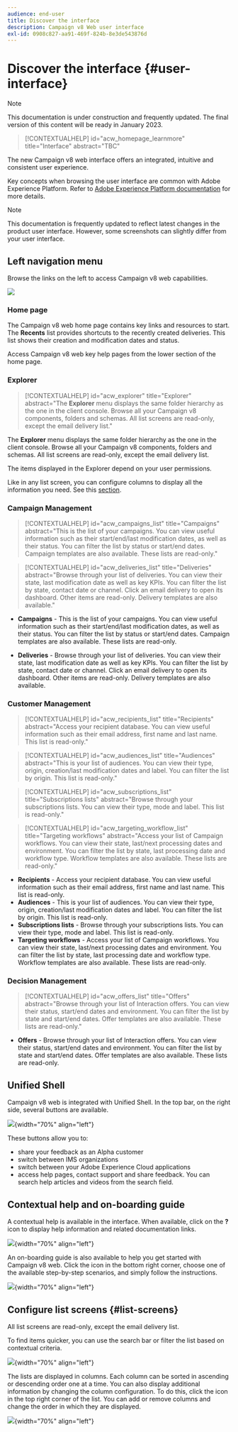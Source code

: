 ```yaml
---
audience: end-user
title: Discover the interface
description: Campaign v8 Web user interface
exl-id: 0908c827-aa91-469f-824b-8e3de543876d
---
```

# Discover the interface {#user-interface}

>[!NOTE]
>
>This documentation is under construction and frequently updated. The final version of this content will be ready in January 2023.

>[!CONTEXTUALHELP]
>id="acw_homepage_learnmore"
>title="Interface"
>abstract="TBC"

The new Campaign v8 web interface offers an integrated, intuitive and consistent user experience.

Key concepts when browsing the user interface are common with Adobe Experience Platform. Refer to [Adobe Experience Platform documentation](https://experienceleague.adobe.com/docs/experience-platform/landing/platform-ui/ui-guide.html#adobe-experience-platform-ui-guide) for more details.

>[!NOTE]
>
>This documentation is frequently updated to reflect latest changes in the product user interface. However, some screenshots can slightly differ from your user interface.


<!--
* console + web interface (overview, why use each of them)
* web UI made up of read-only lists that can be configured, show how to add columns
-->

## Left navigation menu

Browse the links on the left to access Campaign v8 web capabilities.

![](assets/home.png)

### Home page

The Campaign v8 web home page contains key links and resources to start. The **Recents** list provides shortcuts to the recently created deliveries. This list shows their creation and modification dates and status.

<!--
* Banner
* KPIs on email channel (cross-deliveries): open rate, delivery rate, etc
* Recent items
* Learning cards
-->

Access Campaign v8 web key help pages from the lower section of the home page.

<!--
show global KPIs, recent items + left menu to access features)
CONTROL PANEL not alpha
Global report not alpha
-->

### Explorer

>[!CONTEXTUALHELP]
>id="acw_explorer"
>title="Explorer"
>abstract="The **Explorer** menu displays the same folder hierarchy as the one in the client console. Browse all your Campaign v8 components, folders and schemas. All list screens are read-only, except the email delivery list."

The **Explorer** menu displays the same folder hierarchy as the one in the client console. Browse all your Campaign v8 components, folders and schemas. All list screens are read-only, except the email delivery list. 

The items displayed in the Explorer depend on your user permissions. 

Like in any list screen, you can configure columns to display all the information you need. See this [section](#list-screens).
<!--
Explorer' menu in web UI to navigate through console content: console navtree second view in addition to the left menu lists with filters. The Explorer gives the real folder hierarchy from the console. Make sure you find your deliveries in sub-folders. All lists can be accessed in read-only. No Create/Edit. You can configure lists (colums). All schema fields, linked tables are available. 

If you need to view your lists of recipients (age, gender), transactions or live transactional messages. To view each/edit -> console.

Navtree view depends on permissions (same as console).
-->

### Campaign Management

>[!CONTEXTUALHELP]
>id="acw_campaigns_list"
>title="Campaigns"
>abstract="This is the list of your campaigns. You can view useful information such as their start/end/last modification dates, as well as their status. You can filter the list by status or start/end dates. Campaign templates are also available. These lists are read-only."

>[!CONTEXTUALHELP]
>id="acw_deliveries_list"
>title="Deliveries"
>abstract="Browse through your list of deliveries. You can view their state, last modification date as well as key KPIs. You can filter the list by state, contact date or channel. Click an email delivery to open its dashboard. Other items are read-only. Delivery templates are also available."

* **Campaigns** - This is the list of your campaigns. You can view useful information such as their start/end/last modification dates, as well as their status. You can filter the list by status or start/end dates. Campaign templates are also available. These lists are read-only. 

* **Deliveries** - Browse through your list of deliveries. You can view their state, last modification date as well as key KPIs. You can filter the list by state, contact date or channel. Click an email delivery to open its dashboard. Other items are read-only. Delivery templates are also available.

### Customer Management

>[!CONTEXTUALHELP]
>id="acw_recipients_list"
>title="Recipients"
>abstract="Access your recipient database. You can view useful information such as their email address, first name and last name. This list is read-only."

>[!CONTEXTUALHELP]
>id="acw_audiences_list"
>title="Audiences"
>abstract="This is your list of audiences. You can view their type, origin, creation/last modification dates and label. You can filter the list by origin. This list is read-only."

>[!CONTEXTUALHELP]
>id="acw_subscriptions_list"
>title="Subscriptions lists"
>abstract="Browse through your subscriptions lists. You can view their type, mode and label. This list is read-only."

>[!CONTEXTUALHELP]
>id="acw_targeting_workflow_list"
>title="Targeting workflows"
>abstract="Access your list of Campaign workflows. You can view their state, last/next processing dates and environment. You can filter the list by state, last processing date and workflow type. Workflow templates are also available. These lists are read-only."

* **Recipients** - Access your recipient database. You can view useful information such as their email address, first name and last name. This list is read-only. 
* **Audiences** - This is your list of audiences. You can view their type, origin, creation/last modification dates and label. You can filter the list by origin. This list is read-only. 
* **Subscriptions lists** - Browse through your subscriptions lists. You can view their type, mode and label. This list is read-only. 
* **Targeting workflows** - Access your list of Campaign workflows. You can view their state, last/next processing dates and environment. You can filter the list by state, last processing date and workflow type. Workflow templates are also available. These lists are read-only. 

### Decision Management

>[!CONTEXTUALHELP]
>id="acw_offers_list"
>title="Offers"
>abstract="Browse through your list of Interaction offers. You can view their status, start/end dates and environment. You can filter the list by state and start/end dates. Offer templates are also available. These lists are read-only."

* **Offers** - Browse through your list of Interaction offers. You can view their status, start/end dates and environment. You can filter the list by state and start/end dates. Offer templates are also available. These lists are read-only. 

## Unified Shell

Campaign v8 web is integrated with Unified Shell. In the top bar, on the right side, several buttons are available. 

![](assets/unified-shell.png){width="70%" align="left"}

These buttons allow you to:

* share your feedback as an Alpha customer
* switch between IMS organizations 
* switch between your Adobe Experience Cloud applications
* access help pages, contact support and share feedback. You can search help articles and videos from the search field.

<!--
Org / Sub-org switcher to switch between instances. Only one for Alpha. Later: intermerdiate screen with Control Panel (beta). if v8 + ACS with one card per ACS instance. Maybe quickly explain the menu for Alpha?
-->

## Contextual help and on-boarding guide

A contextual help is available in the interface. When available, click on the **?** icon to display help information and related documentation links. 

![](assets/context-help.png){width="70%" align="left"}

An on-boarding guide is also available to help you get started with Campaign v8 web. Click the icon in the bottom right corner, choose one of the available step-by-step scenarios, and simply follow the instructions.

![](assets/onboarding.png){width="70%" align="left"}

## Configure list screens {#list-screens}

All list screens are read-only, except the email delivery list. 

To find items quicker, you can use the search bar or filter the list based on contextual criteria. 

![](assets/filter.png){width="70%" align="left"}

The lists are displayed in columns. Each column can be sorted in ascending or descending order one at a time. You can also display additional information by changing the column configuration. To do this, click the icon in the top right corner of the list. You can add or remove columns and change the order in which they are displayed.

![](assets/columns.png){width="70%" align="left"}

<!--
## Supported browsers {#browsers}

Adobe [!DNL Journey Optimizer] interface is designed to work optimally in the latest version of Google Chrome. You might have trouble using certain features on older versions or other browsers.
-->